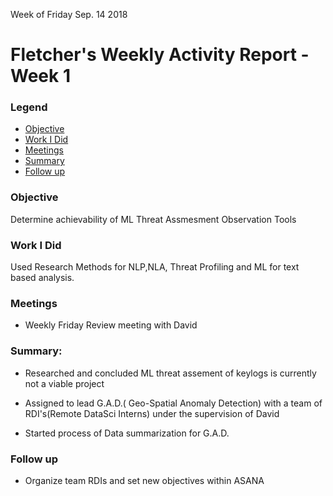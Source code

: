 Week of Friday Sep. 14 2018
# Fletcher's Weekly Activity Report - Week 1
### Legend
 - [Objective](#objective)
 - [Work I Did](#work-i-did)
 - [Meetings](#meetings)
 - [Summary](#summary)
 - [Follow up](#follow-up)

### Objective

Determine achievability  of ML Threat Assmesment Observation Tools

### Work I Did

Used Research Methods for NLP,NLA, Threat Profiling and ML for text based analysis.


### Meetings
  - Weekly Friday Review meeting with David


### Summary:

- Researched and concluded ML threat assement of keylogs is currently not a viable project

- Assigned to lead G.A.D.( Geo-Spatial Anomaly Detection) with a team of RDI's(Remote DataSci Interns) under the supervision
of David

- Started  process of Data summarization for G.A.D.


### Follow up

- Organize team RDIs and set new objectives within ASANA
